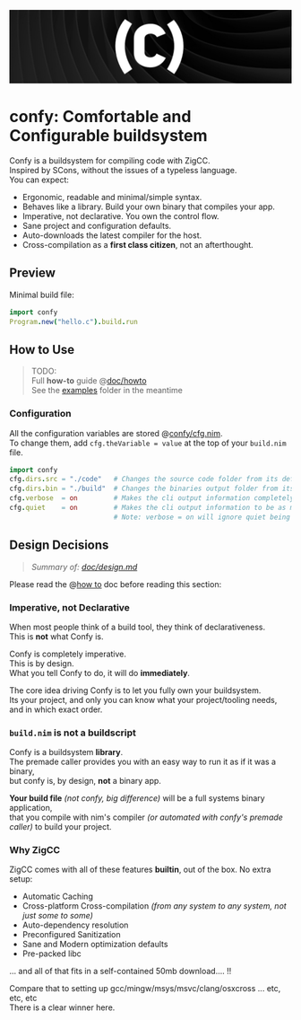 ![Confy](./res/banner.png)
# confy: Comfortable and Configurable buildsystem
Confy is a buildsystem for compiling code with ZigCC.  
Inspired by SCons, without the issues of a typeless language.  
You can expect: 
- Ergonomic, readable and minimal/simple syntax.  
- Behaves like a library. Build your own binary that compiles your app.  
- Imperative, not declarative. You own the control flow.  
- Sane project and configuration defaults.  
- Auto-downloads the latest compiler for the host.  
- Cross-compilation as a **first class citizen**, not an afterthought.  

## Preview
Minimal build file:
```nim
import confy
Program.new("hello.c").build.run
```

## How to Use
> TODO:  
> Full **how-to** guide @[doc/howto](./doc/howto.md)  
> See the [examples](./examples) folder in the meantime

### Configuration
All the configuration variables are stored @[confy/cfg.nim](./src/confy/cfg.nim).  
To change them, add `cfg.theVariable = value` at the top of your `build.nim` file.  
```nim
import confy
cfg.dirs.src = "./code"   # Changes the source code folder from its default `dirs.root/"src"`.  
cfg.dirs.bin = "./build"  # Changes the binaries output folder from its default `dirs.root/"bin"`.  
cfg.verbose  = on         # Makes the cli output information completely verbose. (for debugging)
cfg.quiet    = on         # Makes the cli output information to be as minimal as possible.  (for cleaner cli output)  (default: on)  
                          # Note: verbose = on will ignore quiet being active.  (default: off)  
```


## Design Decisions
> _Summary of: [doc/design.md](./doc/design.md)_

Please read the @[how to](./doc/howto.md) doc before reading this section:

### Imperative, not Declarative
When most people think of a build tool, they think of declarativeness.  
This is **not** what Confy is.  

Confy is completely imperative.  
This is by design.  
What you tell Confy to do, it will do **immediately**.  

The core idea driving Confy is to let you fully own your buildsystem.  
Its your project, and only you can know what your project/tooling needs,  
and in which exact order.  

### `build.nim` is not a buildscript
Confy is a buildsystem **library**.  
The premade caller provides you with an easy way to run it as if it was a binary,  
but confy is, by design, **not** a binary app.  

**Your build file** _(not confy, big difference)_ will be a full systems binary application,  
that you compile with nim's compiler _(or automated with confy's premade caller)_ to build your project.  

### Why ZigCC
ZigCC comes with all of these features **builtin**, out of the box. No extra setup:
- Automatic Caching
- Cross-platform Cross-compilation
  _(from any system to any system, not just some to some)_
- Auto-dependency resolution
- Preconfigured Sanitization
- Sane and Modern optimization defaults
- Pre-packed libc

... and all of that fits in a self-contained 50mb download.... !!  

Compare that to setting up gcc/mingw/msys/msvc/clang/osxcross ... etc, etc, etc  
There is a clear winner here.  

